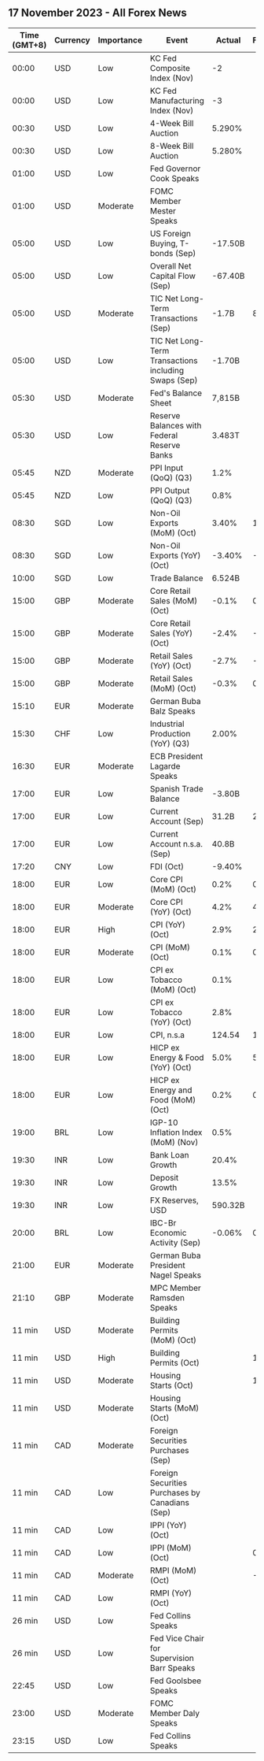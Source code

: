## 17 November 2023 - All Forex News

| Time (GMT+8) | Currency | Importance | Event | Actual | Forecast | Previous |
|------|----------|------------|-------|--------|----------|----------|
| 00:00 | USD | Low | KC Fed Composite Index (Nov) | -2 |  | -8 |
| 00:00 | USD | Low | KC Fed Manufacturing Index (Nov) | -3 |  | -8 |
| 00:30 | USD | Low | 4-Week Bill Auction | 5.290% |  | 5.290% |
| 00:30 | USD | Low | 8-Week Bill Auction | 5.280% |  | 5.290% |
| 01:00 | USD | Low | Fed Governor Cook Speaks |  |  |  |
| 01:00 | USD | Moderate | FOMC Member Mester Speaks |  |  |  |
| 05:00 | USD | Low | US Foreign Buying, T-bonds (Sep) | -17.50B |  | 21.70B |
| 05:00 | USD | Low | Overall Net Capital Flow (Sep) | -67.40B |  | 131.00B |
| 05:00 | USD | Moderate | TIC Net Long-Term Transactions (Sep) | -1.7B | 89.4B | 62.2B |
| 05:00 | USD | Low | TIC Net Long-Term Transactions including Swaps (Sep) | -1.70B |  | 62.20B |
| 05:30 | USD | Moderate | Fed's Balance Sheet | 7,815B |  | 7,861B |
| 05:30 | USD | Low | Reserve Balances with Federal Reserve Banks | 3.483T |  | 3.360T |
| 05:45 | NZD | Moderate | PPI Input (QoQ) (Q3) | 1.2% |  | -0.2% |
| 05:45 | NZD | Low | PPI Output (QoQ) (Q3) | 0.8% |  | 0.2% |
| 08:30 | SGD | Low | Non-Oil Exports (MoM) (Oct) | 3.40% | 1.50% | 11.10% |
| 08:30 | SGD | Low | Non-Oil Exports (YoY) (Oct) | -3.40% | -6.50% | -13.20% |
| 10:00 | SGD | Low | Trade Balance | 6.524B |  | 5.118B |
| 15:00 | GBP | Moderate | Core Retail Sales (MoM) (Oct) | -0.1% | 0.4% | -1.3% |
| 15:00 | GBP | Moderate | Core Retail Sales (YoY) (Oct) | -2.4% | -1.5% | -1.5% |
| 15:00 | GBP | Moderate | Retail Sales (YoY) (Oct) | -2.7% | -1.5% | -1.3% |
| 15:00 | GBP | Moderate | Retail Sales (MoM) (Oct) | -0.3% | 0.3% | -1.1% |
| 15:10 | EUR | Moderate | German Buba Balz Speaks |  |  |  |
| 15:30 | CHF | Low | Industrial Production (YoY) (Q3) | 2.00% |  | -0.70% |
| 16:30 | EUR | Moderate | ECB President Lagarde Speaks |  |  |  |
| 17:00 | EUR | Low | Spanish Trade Balance | -3.80B |  | -4.40B |
| 17:00 | EUR | Low | Current Account (Sep) | 31.2B | 20.3B | 30.8B |
| 17:00 | EUR | Low | Current Account n.s.a. (Sep) | 40.8B |  | 33.7B |
| 17:20 | CNY | Low | FDI (Oct) | -9.40% |  | -8.40% |
| 18:00 | EUR | Low | Core CPI (MoM) (Oct) | 0.2% | 0.2% | 0.2% |
| 18:00 | EUR | Moderate | Core CPI (YoY) (Oct) | 4.2% | 4.2% | 4.5% |
| 18:00 | EUR | High | CPI (YoY) (Oct) | 2.9% | 2.9% | 4.3% |
| 18:00 | EUR | Moderate | CPI (MoM) (Oct) | 0.1% | 0.1% | 0.3% |
| 18:00 | EUR | Low | CPI ex Tobacco (MoM) (Oct) | 0.1% |  | 0.3% |
| 18:00 | EUR | Low | CPI ex Tobacco (YoY) (Oct) | 2.8% |  | 4.3% |
| 18:00 | EUR | Low | CPI, n.s.a | 124.54 | 124.55 | 124.43 |
| 18:00 | EUR | Low | HICP ex Energy & Food (YoY) (Oct) | 5.0% | 5.0% | 5.5% |
| 18:00 | EUR | Low | HICP ex Energy and Food (MoM) (Oct) | 0.2% | 0.2% | 0.2% |
| 19:00 | BRL | Low | IGP-10 Inflation Index (MoM) (Nov) | 0.5% |  | 0.5% |
| 19:30 | INR | Low | Bank Loan Growth | 20.4% |  | 19.7% |
| 19:30 | INR | Low | Deposit Growth | 13.5% |  | 13.4% |
| 19:30 | INR | Low | FX Reserves, USD | 590.32B |  | 590.78B |
| 20:00 | BRL | Low | IBC-Br Economic Activity (Sep) | -0.06% | 0.20% | -0.81% |
| 21:00 | EUR | Moderate | German Buba President Nagel Speaks |  |  |  |
| 21:10 | GBP | Moderate | MPC Member Ramsden Speaks |  |  |  |
| 11 min | USD | Moderate | Building Permits (MoM) (Oct) |  |  | -4.5% |
| 11 min | USD | High | Building Permits (Oct) |  | 1.450M | 1.471M |
| 11 min | USD | Moderate | Housing Starts (Oct) |  | 1.345M | 1.358M |
| 11 min | USD | Moderate | Housing Starts (MoM) (Oct) |  |  | 7.0% |
| 11 min | CAD | Moderate | Foreign Securities Purchases (Sep) |  |  | -8.47B |
| 11 min | CAD | Low | Foreign Securities Purchases by Canadians (Sep) |  |  | 14.94B |
| 11 min | CAD | Low | IPPI (YoY) (Oct) |  |  | 0.6% |
| 11 min | CAD | Low | IPPI (MoM) (Oct) |  | 0.2% | 0.4% |
| 11 min | CAD | Moderate | RMPI (MoM) (Oct) |  | -2.0% | 3.5% |
| 11 min | CAD | Low | RMPI (YoY) (Oct) |  |  | 2.4% |
| 26 min | USD | Low | Fed Collins Speaks |  |  |  |
| 26 min | USD | Low | Fed Vice Chair for Supervision Barr Speaks |  |  |  |
| 22:45 | USD | Low | Fed Goolsbee Speaks |  |  |  |
| 23:00 | USD | Moderate | FOMC Member Daly Speaks |  |  |  |
| 23:15 | USD | Low | Fed Collins Speaks |  |  |  |
